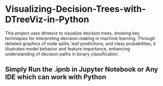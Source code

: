 # Visualizing-Decision-Trees-with-DTreeViz-in-Python
This project uses dtreeviz to visualize decision trees, showing key techniques for interpreting decision-making in machine learning. Through detailed graphics of node splits, leaf predictions, and class probabilities, it illustrates model behavior and feature importance, enhancing understanding of decision paths in binary classification.
## Simply Run the .ipnb in Jupyter Notebook or Any IDE which can work with Python
